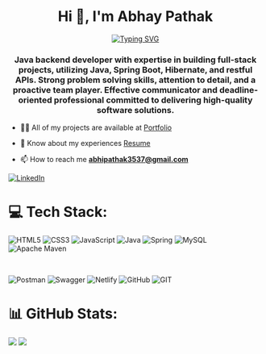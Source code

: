 <h1 align="center">Hi 👋, I'm Abhay Pathak</h1>

<p align="center">
  <a href="https://git.io/typing-svg"><img src="https://readme-typing-svg.demolab.com?font=Fira+Code&size=24&pause=1000&color=F75C7E&center=true&width=435&lines=Java+Backend+Developer;Full-Stack+Web+Developer" alt="Typing SVG" /></a>
</p>

<h3 align="center">Java backend developer with expertise in building full-stack projects, utilizing Java, Spring Boot, Hibernate, and restful APIs. Strong problem solving skills, attention to detail, and a proactive team player. Effective communicator and deadline-oriented professional committed to delivering high-quality software solutions.</h3>

- 👨‍💻 All of my projects are available at [Portfolio](https://abhipathak1.github.io/)

- 📄 Know about my experiences [Resume](https://drive.google.com/uc?export=download&id=1L1wzxDdw63ikYNVvlOrrOWnI-Hbm_NXD) 

- 📫 How to reach me **abhipathak3537@gmail.com**

[![LinkedIn](https://img.shields.io/badge/LinkedIn-%230077B5.svg?logo=linkedin&logoColor=white)](https://linkedin.com/in/https://www.linkedin.com/in/abhay-pathak-824070257/) 

# 💻 Tech Stack:

![HTML5](https://img.shields.io/badge/html5-%23E34F26.svg?style=for-the-badge&logo=html5&logoColor=white)
![CSS3](https://img.shields.io/badge/css3-%231572B6.svg?style=for-the-badge&logo=css3&logoColor=white)
![JavaScript](https://img.shields.io/badge/javascript-%23323330.svg?style=for-the-badge&logo=javascript&logoColor=%23F7DF1E)
![Java](https://img.shields.io/badge/java-%23ED8B00.svg?style=for-the-badge&logo=java&logoColor=white) 
![Spring](https://img.shields.io/badge/spring-%236DB33F.svg?style=plastic&logo=spring&logoColor=white)
![MySQL](https://img.shields.io/badge/mysql-%2300f.svg?style=for-the-badge&logo=mysql&logoColor=white) 
![Apache Maven](https://img.shields.io/badge/Apache%20Maven-C71A36?style=plastic&logo=Apache%20Maven&logoColor=white) 

<br/>

![Postman](https://img.shields.io/badge/Postman-FF6C37?style=plastic&logo=postman&logoColor=white)
![Swagger](https://img.shields.io/badge/-Swagger-%23Clojure?style=plastic&logo=swagger&logoColor=white)
![Netlify](https://img.shields.io/badge/netlify-%23000000.svg?style=for-the-badge&logo=netlify&logoColor=#00C7B7)
![GitHub](https://img.shields.io/badge/GitHub-%23121011.svg?style=plastic&logo=github&logoColor=white)
![GIT](https://img.shields.io/badge/Git-fc6d26?style=plastic&logo=git&logoColor=white) 




# 📊 GitHub Stats:
![](https://github-readme-stats.vercel.app/api?username=abhipathak1&theme=dark&hide_border=false&include_all_commits=false&count_private=false)
![](https://github-readme-streak-stats.herokuapp.com/?user=abhipathak1&theme=dark&hide_border=false)<br/>




